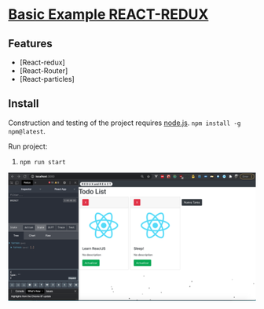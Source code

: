 # [Basic Example REACT-REDUX](https://github.com/danielm2402/particles-redux)



## Features

* [React-redux]
* [React-Router]
* [React-particles]



## Install

Construction and testing of the project requires [node.js](http://nodejs.org/download/). `npm install -g npm@latest`.

Run project:

1. `npm run start`

![IMG](./src/assets/main.png)
